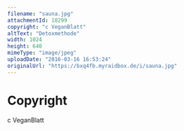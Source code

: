 ```yaml
---
filename: "sauna.jpg"
attachmentId: 18299
copyright: "c VeganBlatt"
altText: "Detoxmethode"
width: 1024
height: 640
mimeType: "image/jpeg"
uploadDate: "2016-03-16 16:53:24"
originalUrl: "https://bxq4fb.myraidbox.de/i/sauna.jpg"
---
```


# Copyright

c VeganBlatt
